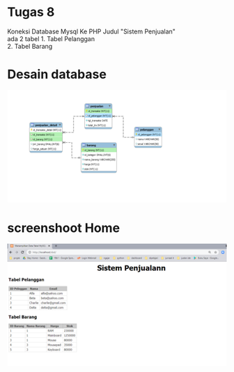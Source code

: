 # Tugas 8

Koneksi Database Mysql Ke PHP
Judul "Sistem Penjualan"
<br>
ada 2 tabel 1. Tabel Pelanggan <br>
            2. Tabel Barang
            
# Desain database

<img src="db.png" img>
            
# screenshoot Home

<img src="home.png" img>
